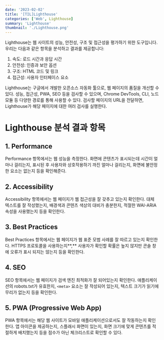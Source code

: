 ```yaml
---
date: '2023-02-02'
title: '[TIL]Lighthouse'
categories: ['Web', Lighthouse]
summary: 'Lighthouse'
thumbnail: './Lighthouse.png'
---
```


Lighthouse는 웹 사이트의 성능, 안전성, 구조 및 접근성을 평가하기 위한 도구입니다. 우리는 다음과 같은 항목을 분석하고 결과를 제공합니다:

1. 속도: 로드 시간과 응답 시간
2. 안전성: 인증과 보안 옵션
3. 구조: HTML 코드 및 링크
4. 접근성: 사용자 인터페이스 요소

Lighthouse는 구글에서 개발한 오픈소스 자동화 툴으로, 웹 페이지의 품질을 개선할 수 있다. 성능, 접근성, PWA, SEO 등을 검사할 수 있으며, Chrome DevTools, CLI, 노드 모듈 등 다양한 경로를 통해 사용할 수 있다. 검사할 페이지의 URL을 전달하면, Lighthouse가 해당 페이지에 대한 여러 검사를 실행한다.

# **Lighthouse 분석 결과 항목**

## **1. Performance**

Performance 항목에서는 웹 성능을 측정한다. 화면에 콘텐츠가 표시되는데 시간이 얼마나 걸리는지, 표시된 후 사용자와 상호작용하기 까진 얼마나 걸리는지, 화면에 불안정한 요소는 없는지 등을 확인해준다.

## **2. Accessibility**

Accessibility 항목에서는 웹 페이지가 웹 접근성을 잘 갖추고 있는지 확인한다. 대체 텍스트를 잘 작성했는지, 배경색과 콘텐츠 색상의 대비가 충분한지, 적절한 WAI-ARIA 속성을 사용했는지 등을 확인한다.

## **3. Best Practices**

Best Practices 항목에서는 웹 페이지가 웹 표준 모범 사례를 잘 따르고 있는지 확인한다. HTTPS 프로토콜을 사용하는지**,** 사용자가 확인할 확률은 높지 않지만 콘솔 창에 오류가 표시 되지는 않는지 등을 확인한다.

## **4. SEO**

SEO 항목에서는 웹 페이지가 검색 엔진 최적화가 잘 되어있는지 확인한다. 애플리케이션의 robots.txt가 유효한지, `<meta>` 요소는 잘 작성되어 있는지, 텍스트 크기가 읽기에 무리가 없는지 등을 확인한다.

## **5. PWA (Progressive Web App)**

PWA 항목에서는 해당 웹 사이트가 모바일 애플리케이션으로서도 잘 작동하는지 확인한다. 앱 아이콘을 제공하는지, 스플래시 화면이 있는지, 화면 크기에 맞게 콘텐츠를 적절하게 배치했는지 등을 점수가 아닌 체크리스트로 확인할 수 있다.

